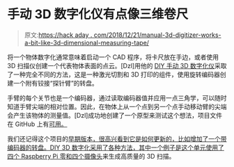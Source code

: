 # 手动 3D 数字化仪有点像三维卷尺

> 原文:[https://hack aday . com/2018/12/21/manual-3d-digitizer-works-a-bit-like-3d-dimensional-measuring-tape/](https://hackaday.com/2018/12/21/manual-3d-digitizer-works-a-bit-like-3-dimensional-measuring-tape/)

将一个物体数字化通常意味着启动一个 CAD 程序，将卡尺放在手边，或者使用 3D 扫描仪创建一个代表物体表面的点云。[Dzl]用他的 [DIY 手动 3D 数字化仪](http://blog.dzl.dk/2018/08/21/3d-digitizer/)采取了一种完全不同的方法，这是一种激光切割和 3D 打印的组件，使用旋转编码器创建一个附有铰接“探针臂”的转盘。

手臂的每个关节也是一个编码器，通过读取编码器值并应用一点三角学，可以随时知道手臂尖端的相对位置。因此，在物体上从一个点到另一个点手动移动臂的尖端会产生该物体的测量值。[Dzl]成功地创建了一个原型来测试这个想法，项目文件在 GitHub 上有[可用。](https://github.com/dzlonline/3D_digitizer2)

我们还记得这个项目的[早期版本，很高兴看到它是如何更新的，比如增加了一个带编码器的转盘。DIY 3D 数字化采用了各种方法，其中一个例子是](https://hackaday.com/2015/05/19/an-open-source-diy-digitizer/)[这个单元使用了四个 Raspberry Pi 零和四个摄像头](https://hackaday.com/2018/01/17/four-pi-zeros-four-cameras-one-really-neat-3d-scanner/)来生成高质量的 3D 扫描。